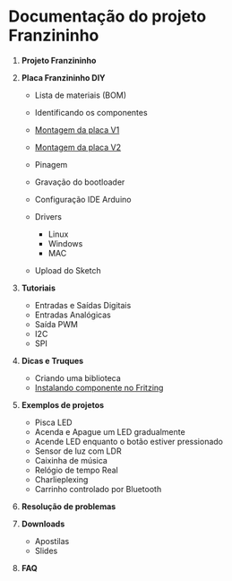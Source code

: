 # Documentação do projeto Franzininho



1. **Projeto Franzininho** 
2. **Placa Franzininho DIY**
	* Lista de materiais (BOM)
	* Identificando os componentes
	* [Montagem da placa V1](https://github.com/Franzininho/franzininho-docs/tree/master/02-Franzininho-DIY/Montagem-da-placa-V1 "Montagem da placa-versão 1")
	* [Montagem da placa V2](https://github.com/Franzininho/franzininho-docs/tree/master/02-Franzininho-DIY/Montagem-da-placa-V2 "Montagem da placa - versão 2")
	* Pinagem
	* Gravação do bootloader
	* Configuração IDE Arduino
	* Drivers
		* Linux
		* Windows
		* MAC 
       
	 * Upload do Sketch 



3. **Tutoriais**

	* Entradas e Saídas Digitais
	* Entradas Analógicas
	* Saída PWM
	* I2C
	* SPI


4. **Dicas e Truques**

	* Criando uma biblioteca
	* [Instalando componente no Fritzing](https://github.com/Franzininho/franzininho-fritzing)


5. **Exemplos de projetos**

	* Pisca LED
	* Acenda e Apague um LED gradualmente
	* Acende LED enquanto o botão estiver pressionado
	* Sensor de luz com LDR
	* Caixinha de música
	* Relógio de tempo Real
	* Charlieplexing
	* Carrinho controlado por Bluetooth


6. **Resolução de problemas**



7. **Downloads**
	* Apostilas
	* Slides

8. **FAQ**
